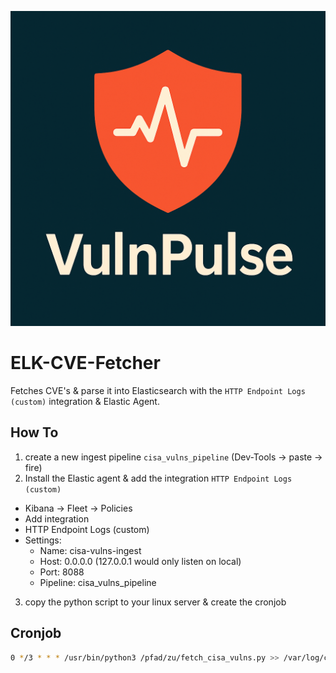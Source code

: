 ![](vulnpulse.png)
# ELK-CVE-Fetcher
Fetches CVE's &amp; parse it into Elasticsearch with the `HTTP Endpoint Logs (custom)` integration & Elastic Agent.

## How To
1. create a new ingest pipeline `cisa_vulns_pipeline` (Dev-Tools -> paste -> fire)
2. Install the Elastic agent & add the integration `HTTP Endpoint Logs (custom)`
  - Kibana -> Fleet -> Policies
  - Add integration
  - HTTP Endpoint Logs (custom)
  - Settings:
    - Name: cisa-vulns-ingest
    - Host: 0.0.0.0 (127.0.0.1 would only listen on local)
    - Port: 8088
    - Pipeline: cisa_vulns_pipeline
3. copy the python script to your linux server & create the cronjob

## Cronjob
```bash
0 */3 * * * /usr/bin/python3 /pfad/zu/fetch_cisa_vulns.py >> /var/log/cisa_vulns.log 2>&1
```
